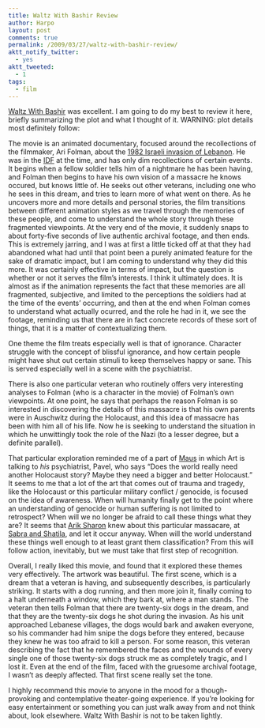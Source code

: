 ```yaml
---
title: Waltz With Bashir Review
author: Harpo
layout: post
comments: true
permalink: /2009/03/27/waltz-with-bashir-review/
aktt_notify_twitter:
  - yes
aktt_tweeted:
  - 1
tags:
  - film
---
```

<a href="http://waltzwithbashir.com/" target="_blank">Waltz With Bashir</a> was excellent. I am going to do my best to review it here, briefly summarizing the plot and what I thought of it. WARNING: plot details most definitely follow:

The movie is an animated documentary, focused around the recollections of the filmmaker, Ari Folman, about the <a href="http://en.wikipedia.org/wiki/1982_Lebanon_War" target="_blank">1982 Israeli invasion of Lebanon</a>. He was in the <a href="http://en.wikipedia.org/wiki/Israel_Defense_Forces" target="_blank">IDF</a> at the time, and has only dim recollections of certain events. It begins when a fellow soldier tells him of a nightmare he has been having, and Folman then begins to have his own vision of a massacre he knows occured, but knows little of. He seeks out other veterans, including one who he sees in this dream, and tries to learn more of what went on there. As he uncovers more and more details and personal stories, the film transitions between different animation styles as we travel through the memories of these people, and come to understand the whole story through these fragmented viewpoints. At the very end of the movie, it suddenly snaps to about forty-five seconds of live authentic archival footage, and then ends. This is extremely jarring, and I was at first a little ticked off at that they had abandoned what had until that point been a purely animated feature for the sake of dramatic impact, but I am coming to understand why they did this more. It was certainly effective in terms of impact, but the question is whether or not it serves the film&#8217;s interests. I think it ultimately does. It is almost as if the animation represents the fact that these memories are all fragmented, subjective, and limited to the perceptions the soldiers had at the time of the events&#8217; occurring, and then at the end when Folman comes to understand what actually ocurred, and the role he had in it, we see the footage, reminding us that there are in fact concrete records of these sort of things, that it is a matter of contextualizing them.

One theme the film treats especially well is that of ignorance. Character struggle with the concept of blissful ignorance, and how certain people might have shut out certain stimuli to keep themselves happy or sane. This is served especially well in a scene with the psychiatrist.

There is also one particular veteran who routinely offers very interesting analyses to Folman (who is a character in the movie) of Folman&#8217;s own viewpoints. At one point, he says that perhaps the reason Folman is so interested in discovering the details of this massacre is that his own parents were in Auschwitz during the Holocaust, and this idea of massacre has been with him all of his life. Now he is seeking to understand the situation in which he unwittingly took the role of the Nazi (to a lesser degree, but a definite parallel).

<p style="text-align: left;">
  That particular exploration reminded me of a part of <a href="http://en.wikipedia.org/wiki/Maus" target="_blank">Maus</a> in which Art is talking to <em>his </em>psychiatrist, Pavel, who says &#8220;Does the world really need another Holocaust story? Maybe they need a bigger and better Holocaust.&#8221; It seems to me that a lot of the art that comes out of trauma and tragedy, like the Holocaust or this particular military conflict / genocide, is focused on the idea of awareness. When will humanity finally get to the point where an understanding of genocide or human suffering is not limited to retrospect? When will we no longer be afraid to call these things what they are? It seems that <a href="http://en.wikipedia.org/wiki/Arik_Sharon" target="_blank">Arik Sharon</a> knew about this particular massacare, at <a href="http://en.wikipedia.org/wiki/Sabra_and_Shatila_massacre" target="_blank">Sabra and Shatila</a>, and let it occur anyway. When will the world understand these things well enough to at least grant them classification? From this will follow action, inevitably, but we must take that first step of recognition.
</p>

<p style="text-align: left;">
  Overall, I really liked this movie, and found that it explored these themes very effectively. The artwork was beautiful. The first scene, which is a dream that a veteran is having, and subsequently describes, is particularly striking. It starts with a dog running, and then more join it, finally coming to a halt underneath a window, which they bark at, where a man stands. The veteran then tells Folman that there are twenty-six dogs in the dream, and that they are the twenty-six dogs he shot during the invasion. As his unit approached Lebanese villages, the dogs would bark and awaken everyone, so his commander had him snipe the dogs before they entered, because they knew he was too afraid to kill a person. For some reason, this veteran describing the fact that he remembered the faces and the wounds of every single one of those twenty-six dogs struck me as completely tragic, and I lost it. Even at the end of the film, faced with the gruesome archival footage, I wasn&#8217;t as deeply affected. That first scene really set the tone.
</p>

<p style="text-align: left;">
  I highly recommend this movie to anyone in the mood for a though-provoking and contemplative theater-going experience. If you&#8217;re looking for easy entertainment or something you can just walk away from and not think about, look elsewhere. Waltz With Bashir is not to be taken lightly.
</p>